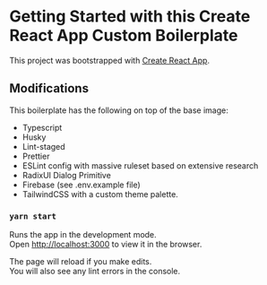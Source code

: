 # Getting Started with this Create React App Custom Boilerplate

This project was bootstrapped with [Create React App](https://github.com/facebook/create-react-app).

## Modifications

This boilerplate has the following on top of the base image:

-   Typescript
-   Husky
-   Lint-staged
-   Prettier
-   ESLint config with massive ruleset based on extensive research
-   RadixUI Dialog Primitive
-   Firebase (see .env.example file)
-   TailwindCSS with a custom theme palette.

### `yarn start`

Runs the app in the development mode.\
Open [http://localhost:3000](http://localhost:3000) to view it in the browser.

The page will reload if you make edits.\
You will also see any lint errors in the console.
